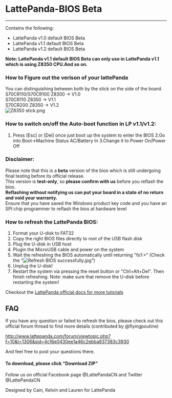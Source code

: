 # LattePanda-BIOS Beta
----------------

Contains the following:

- LattePanda v1.0 default BIOS Beta
- LattePanda v1.1 default BIOS Beta
- LattePanda v1.2 default BIOS Beta

**Note: LattePanda v1.1 default BIOS Beta can only use in LattePanda v1.1 which is using Z8350 CPU.And so on.**   
### How to Figure out the verison of your lattePanda

You can distinguishing between both by the stick on the side of the board.  
S70CR110/S70CR100 Z8300 -> V1.0    
S70CR110 Z8350 -> V1.1   
S70CR200 Z8350 -> V1.2  
![Z8350 stick.png](http://www.lattepanda.com/wp-content/uploads/2017/06/QQ图片20170608174921.png)

### How to switch on/off the Auto-boot function in LP v1.1/v1.2:
1.	Press [Esc] or [Del] once just boot up the system to enter the BIOS
  2.Go into Boot->Machine Status AC/Battery In
  3.Change it to Power On/Power Off


### Disclaimer:   

Please note that this is a **beta** version of the bios which is still undergoing final testing before its official release.  
This version is **test-only**, so **please confirm with us** before you reflash the bios.  
**Reflashing without notifying us can put your board in a state of no return and void your warranty.**  
Ensure that you have saved the Windows product key code and you have an SPI chip programmer to reflash the bios at hardware level


### How to refresh the LattePanda BIOS:

1. Format your U-disk to FAT32
2. Copy the right BIOS files directly to root of the USB flash disk
3. Plug the U-disk in USB host
4. Plugin the MicroUSB cable and power on the system
5. Wait the refreshing the BIOS automatically until returning "fs1:\>" (Check the “![Refresh BIOS successfully.jpg](http://www.lattepanda.com/wp-content/uploads/2016/04/Refresh-BIOS-successfully.jpg)”)
6. Unplug the U-disk!
7. Restart the system via pressing the reset button or "Ctrl+Alt+Del". Then finish refreshing.
  Note: make sure that remove the U-disk before restarting the system!

Checkout the [LattePanda official docs for more tutorials](http://www.lattepanda.com/docs) 

## FAQ

If you have any question or failed to refresh the bios, please check out this official forum thread to find more details (contributed by @flyingpoutine)

http://www.lattepanda.com/forum/viewtopic.php?f=10&t=1306&sid=4c16e0430ee1a46c2ebba837383c3930

And feel free to post your questions there. 



#### To download, please click "Download ZIP"

Follow us on official Facebook page @LattePandaCN and Twitter @LattePandaCN

Designed by Cain, Kelvin and Lauren for LattePanda
